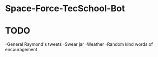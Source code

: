 # Space-Force-TecSchool-Bot

# TODO
-General Raymond's tweets
-Swear jar 
-Weather 
-Random kind words of encouragement